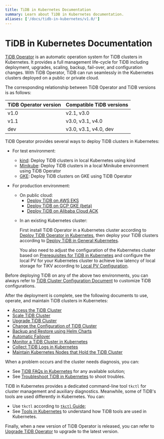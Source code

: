 ```yaml
---
title: TiDB in Kubernetes Documentation
summary: Learn about TiDB in Kubernetes documentation.
aliases: ['/docs/tidb-in-kubernetes/v1.0/']
---
```


# TiDB in Kubernetes Documentation

[TiDB Operator](https://github.com/pingcap/tidb-operator) is an automatic operation system for TiDB clusters in Kubernetes. It provides a full management life-cycle for TiDB including deployment, upgrades, scaling, backup, fail-over, and configuration changes. With TiDB Operator, TiDB can run seamlessly in the Kubernetes clusters deployed on a public or private cloud.

The corresponding relationship between TiDB Operator and TiDB versions is as follows:

| TiDB Operator version | Compatible TiDB versions |
|:---|:---|
| v1.0 | v2.1, v3.0 |
| v1.1 | v3.0, v3.1, v4.0 |
| dev | v3.0, v3.1, v4.0, dev |

TiDB Operator provides several ways to deploy TiDB clusters in Kubernetes:

+ For test environment:

    - [kind](deploy-tidb-from-kubernetes-kind.md): Deploy TiDB clusters in local Kubernetes using kind
    - [Minikube](deploy-tidb-from-kubernetes-minikube.md): Deploy TiDB clusters in a local Minikube environment using TiDB Operator
    - [GKE](deploy-tidb-from-kubernetes-gke.md): Deploy TiDB clusters on GKE using TiDB Operator

+ For production environment:

    + On public cloud:
        - [Deploy TiDB on AWS EKS](deploy-on-aws-eks.md)
        - [Deploy TiDB on GCP GKE (beta)](deploy-on-gcp-gke.md)
        - [Deploy TiDB on Alibaba Cloud ACK](deploy-on-alibaba-cloud.md)

    - In an existing Kubernetes cluster:

        First install TiDB Operator in a Kubernetes cluster according to [Deploy TiDB Operator in Kubernetes](deploy-tidb-operator.md), then deploy your TiDB clusters according to [Deploy TiDB in General Kubernetes](deploy-on-general-kubernetes.md).

        You also need to adjust the configuration of the Kubernetes cluster based on [Prerequisites for TiDB in Kubernetes](prerequisites.md) and configure the local PV for your Kubernetes cluster to achieve low latency of local storage for TiKV according to [Local PV Configuration](configure-storage-class.md#local-pv-configuration).

Before deploying TiDB on any of the above two environments, you can always refer to [TiDB Cluster Configuration Document](configure-a-tidb-cluster.md) to customize TiDB configurations.

After the deployment is complete, see the following documents to use, operate, and maintain TiDB clusters in Kubernetes:

+ [Access the TiDB Cluster](access-tidb.md)
+ [Scale TiDB Cluster](scale-a-tidb-cluster.md)
+ [Upgrade TiDB Cluster](upgrade-a-tidb-cluster.md#upgrade-the-version-of-tidb-cluster)
+ [Change the Configuration of TiDB Cluster](upgrade-a-tidb-cluster.md#change-the-configuration-of-tidb-cluster)
+ [Backup and Restore using Helm Charts](backup-and-restore-using-helm-charts.md)
+ [Automatic Failover](use-auto-failover.md)
+ [Monitor a TiDB Cluster in Kubernetes](monitor-a-tidb-cluster.md)
+ [Collect TiDB Logs in Kubernetes](collect-tidb-logs.md)
+ [Maintain Kubernetes Nodes that Hold the TiDB Cluster](maintain-a-kubernetes-node.md)

When a problem occurs and the cluster needs diagnosis, you can:

+ See [TiDB FAQs in Kubernetes](faq.md) for any available solution;
+ See [Troubleshoot TiDB in Kubernetes](troubleshoot.md) to shoot troubles.

TiDB in Kubernetes provides a dedicated command-line tool `tkctl` for cluster management and auxiliary diagnostics. Meanwhile, some of TiDB's tools are used differently in Kubernetes. You can:

+ Use `tkctl` according to [`tkctl` Guide](use-tkctl.md );
+ See [Tools in Kubernetes](tidb-toolkit.md) to understand how TiDB tools are used in Kubernetes.

Finally, when a new version of TiDB Operator is released, you can refer to [Upgrade TiDB Operator](upgrade-tidb-operator.md) to upgrade to the latest version.
